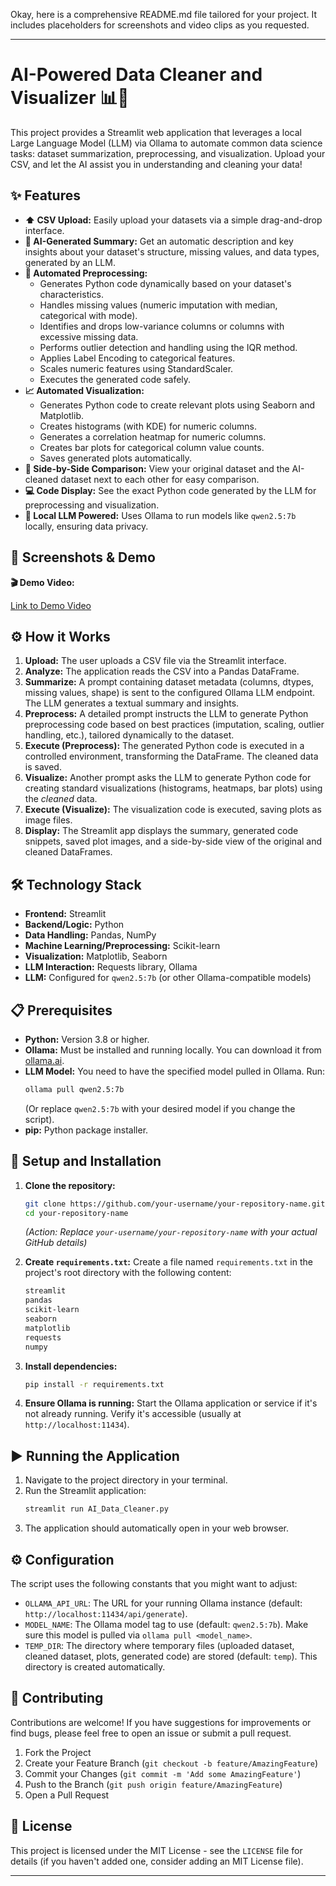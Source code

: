 Okay, here is a comprehensive README.md file tailored for your project. It includes placeholders for screenshots and video clips as you requested.

---

# AI-Powered Data Cleaner and Visualizer 📊🤖

This project provides a Streamlit web application that leverages a local Large Language Model (LLM) via Ollama to automate common data science tasks: dataset summarization, preprocessing, and visualization. Upload your CSV, and let the AI assist you in understanding and cleaning your data!

## ✨ Features

*   **⬆️ CSV Upload:** Easily upload your datasets via a simple drag-and-drop interface.
*   **📝 AI-Generated Summary:** Get an automatic description and key insights about your dataset's structure, missing values, and data types, generated by an LLM.
*   **🤖 Automated Preprocessing:**
    *   Generates Python code dynamically based on your dataset's characteristics.
    *   Handles missing values (numeric imputation with median, categorical with mode).
    *   Identifies and drops low-variance columns or columns with excessive missing data.
    *   Performs outlier detection and handling using the IQR method.
    *   Applies Label Encoding to categorical features.
    *   Scales numeric features using StandardScaler.
    *   Executes the generated code safely.
*   **📈 Automated Visualization:**
    *   Generates Python code to create relevant plots using Seaborn and Matplotlib.
    *   Creates histograms (with KDE) for numeric columns.
    *   Generates a correlation heatmap for numeric columns.
    *   Creates bar plots for categorical column value counts.
    *   Saves generated plots automatically.
*   **👀 Side-by-Side Comparison:** View your original dataset and the AI-cleaned dataset next to each other for easy comparison.
*   **💻 Code Display:** See the exact Python code generated by the LLM for preprocessing and visualization.
*   **🚀 Local LLM Powered:** Uses Ollama to run models like `qwen2.5:7b` locally, ensuring data privacy.

## 📸 Screenshots & Demo

**🎬 Demo Video:**

[Link to Demo Video](https://vimeo.com/1078426377?share=copy)


## ⚙️ How it Works

1.  **Upload:** The user uploads a CSV file via the Streamlit interface.
2.  **Analyze:** The application reads the CSV into a Pandas DataFrame.
3.  **Summarize:** A prompt containing dataset metadata (columns, dtypes, missing values, shape) is sent to the configured Ollama LLM endpoint. The LLM generates a textual summary and insights.
4.  **Preprocess:** A detailed prompt instructs the LLM to generate Python preprocessing code based on best practices (imputation, scaling, outlier handling, etc.), tailored dynamically to the dataset.
5.  **Execute (Preprocess):** The generated Python code is executed in a controlled environment, transforming the DataFrame. The cleaned data is saved.
6.  **Visualize:** Another prompt asks the LLM to generate Python code for creating standard visualizations (histograms, heatmaps, bar plots) using the *cleaned* data.
7.  **Execute (Visualize):** The visualization code is executed, saving plots as image files.
8.  **Display:** The Streamlit app displays the summary, generated code snippets, saved plot images, and a side-by-side view of the original and cleaned DataFrames.

## 🛠️ Technology Stack

*   **Frontend:** Streamlit
*   **Backend/Logic:** Python
*   **Data Handling:** Pandas, NumPy
*   **Machine Learning/Preprocessing:** Scikit-learn
*   **Visualization:** Matplotlib, Seaborn
*   **LLM Interaction:** Requests library, Ollama
*   **LLM:** Configured for `qwen2.5:7b` (or other Ollama-compatible models)

## 📋 Prerequisites

*   **Python:** Version 3.8 or higher.
*   **Ollama:** Must be installed and running locally. You can download it from [ollama.ai](https://ollama.ai/).
*   **LLM Model:** You need to have the specified model pulled in Ollama. Run:
    ```bash
    ollama pull qwen2.5:7b
    ```
    (Or replace `qwen2.5:7b` with your desired model if you change the script).
*   **pip:** Python package installer.

## 🚀 Setup and Installation

1.  **Clone the repository:**
    ```bash
    git clone https://github.com/your-username/your-repository-name.git
    cd your-repository-name
    ```
    *(Action: Replace `your-username/your-repository-name` with your actual GitHub details)*

2.  **Create `requirements.txt`:**
    Create a file named `requirements.txt` in the project's root directory with the following content:
    ```txt
    streamlit
    pandas
    scikit-learn
    seaborn
    matplotlib
    requests
    numpy
    ```

3.  **Install dependencies:**
    ```bash
    pip install -r requirements.txt
    ```

4.  **Ensure Ollama is running:**
    Start the Ollama application or service if it's not already running. Verify it's accessible (usually at `http://localhost:11434`).

## ▶️ Running the Application

1.  Navigate to the project directory in your terminal.
2.  Run the Streamlit application:
    ```bash
    streamlit run AI_Data_Cleaner.py
    ```
3.  The application should automatically open in your web browser.

## ⚙️ Configuration

The script uses the following constants that you might want to adjust:

*   `OLLAMA_API_URL`: The URL for your running Ollama instance (default: `http://localhost:11434/api/generate`).
*   `MODEL_NAME`: The Ollama model tag to use (default: `qwen2.5:7b`). Make sure this model is pulled via `ollama pull <model_name>`.
*   `TEMP_DIR`: The directory where temporary files (uploaded dataset, cleaned dataset, plots, generated code) are stored (default: `temp`). This directory is created automatically.

## 🤝 Contributing

Contributions are welcome! If you have suggestions for improvements or find bugs, please feel free to open an issue or submit a pull request.

1.  Fork the Project
2.  Create your Feature Branch (`git checkout -b feature/AmazingFeature`)
3.  Commit your Changes (`git commit -m 'Add some AmazingFeature'`)
4.  Push to the Branch (`git push origin feature/AmazingFeature`)
5.  Open a Pull Request

## 📄 License

This project is licensed under the MIT License - see the `LICENSE` file for details (if you haven't added one, consider adding an MIT License file).

---

